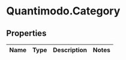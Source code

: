 # Quantimodo.Category

## Properties
Name | Type | Description | Notes
------------ | ------------- | ------------- | -------------


